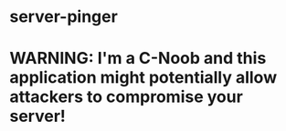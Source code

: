 # server-pinger

# WARNING: I'm a C-Noob and this application might potentially allow attackers to compromise your server!

